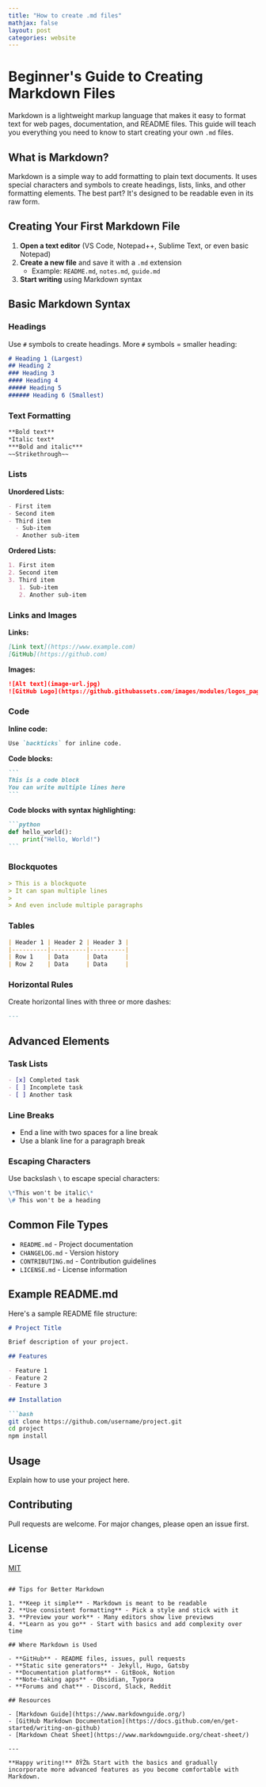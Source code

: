 ```yaml
---
title: "How to create .md files"
mathjax: false
layout: post
categories: website
---
```


# Beginner's Guide to Creating Markdown Files

Markdown is a lightweight markup language that makes it easy to format text for web pages, documentation, and README files. This guide will teach you everything you need to know to start creating your own `.md` files.

## What is Markdown?

Markdown is a simple way to add formatting to plain text documents. It uses special characters and symbols to create headings, lists, links, and other formatting elements. The best part? It's designed to be readable even in its raw form.

## Creating Your First Markdown File

1. **Open a text editor** (VS Code, Notepad++, Sublime Text, or even basic Notepad)
2. **Create a new file** and save it with a `.md` extension
   - Example: `README.md`, `notes.md`, `guide.md`
3. **Start writing** using Markdown syntax

## Basic Markdown Syntax

### Headings

Use `#` symbols to create headings. More `#` symbols = smaller heading:

```markdown
# Heading 1 (Largest)
## Heading 2
### Heading 3
#### Heading 4
##### Heading 5
###### Heading 6 (Smallest)
```

### Text Formatting

```markdown
**Bold text**
*Italic text*
***Bold and italic***
~~Strikethrough~~
```

### Lists

**Unordered Lists:**
```markdown
- First item
- Second item
- Third item
  - Sub-item
  - Another sub-item
```

**Ordered Lists:**
```markdown
1. First item
2. Second item
3. Third item
   1. Sub-item
   2. Another sub-item
```

### Links and Images

**Links:**
```markdown
[Link text](https://www.example.com)
[GitHub](https://github.com)
```

**Images:**
```markdown
![Alt text](image-url.jpg)
![GitHub Logo](https://github.githubassets.com/images/modules/logos_page/GitHub-Mark.png)
```

### Code

**Inline code:**
```markdown
Use `backticks` for inline code.
```

**Code blocks:**
````markdown
```
This is a code block
You can write multiple lines here
```
````

**Code blocks with syntax highlighting:**
````markdown
```python
def hello_world():
    print("Hello, World!")
```
````

### Blockquotes

```markdown
> This is a blockquote
> It can span multiple lines
> 
> And even include multiple paragraphs
```

### Tables

```markdown
| Header 1 | Header 2 | Header 3 |
|----------|----------|----------|
| Row 1    | Data     | Data     |
| Row 2    | Data     | Data     |
```

### Horizontal Rules

Create horizontal lines with three or more dashes:

```markdown
---
```

## Advanced Elements

### Task Lists

```markdown
- [x] Completed task
- [ ] Incomplete task
- [ ] Another task
```

### Line Breaks

- End a line with two spaces for a line break
- Use a blank line for a paragraph break

### Escaping Characters

Use backslash `\` to escape special characters:

```markdown
\*This won't be italic\*
\# This won't be a heading
```

## Common File Types

- `README.md` - Project documentation
- `CHANGELOG.md` - Version history
- `CONTRIBUTING.md` - Contribution guidelines
- `LICENSE.md` - License information

## Example README.md

Here's a sample README file structure:

```markdown
# Project Title

Brief description of your project.

## Features

- Feature 1
- Feature 2
- Feature 3

## Installation

```bash
git clone https://github.com/username/project.git
cd project
npm install
```

## Usage

Explain how to use your project here.

## Contributing

Pull requests are welcome. For major changes, please open an issue first.

## License

[MIT](https://choosealicense.com/licenses/mit/)
```

## Tips for Better Markdown

1. **Keep it simple** - Markdown is meant to be readable
2. **Use consistent formatting** - Pick a style and stick with it
3. **Preview your work** - Many editors show live previews
4. **Learn as you go** - Start with basics and add complexity over time

## Where Markdown is Used

- **GitHub** - README files, issues, pull requests
- **Static site generators** - Jekyll, Hugo, Gatsby
- **Documentation platforms** - GitBook, Notion
- **Note-taking apps** - Obsidian, Typora
- **Forums and chat** - Discord, Slack, Reddit

## Resources

- [Markdown Guide](https://www.markdownguide.org/)
- [GitHub Markdown Documentation](https://docs.github.com/en/get-started/writing-on-github)
- [Markdown Cheat Sheet](https://www.markdownguide.org/cheat-sheet/)

---

**Happy writing!** ðŸŽ‰ Start with the basics and gradually incorporate more advanced features as you become comfortable with Markdown.